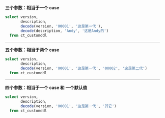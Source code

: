 
**三个参数：相当于一个 case**
```sql
select version,
       description,
       decode(version, '00001', '这是第一代'),
       decode(description, 'Andy', '这是Andy的')
  from ct_customddl
```

------------

**五个参数：相当于两个 case**
```sql
select version,
       description,
       decode(version, '00001', '这是第一代', '00002', '这是第二代')
  from ct_customddl
```

------------

**四个参数：相当于一个 case 和 一个默认值**
```sql
select version, 
       description, 
       decode(version, '00001', '这是第一代', '其它')
  from ct_customddl
```

